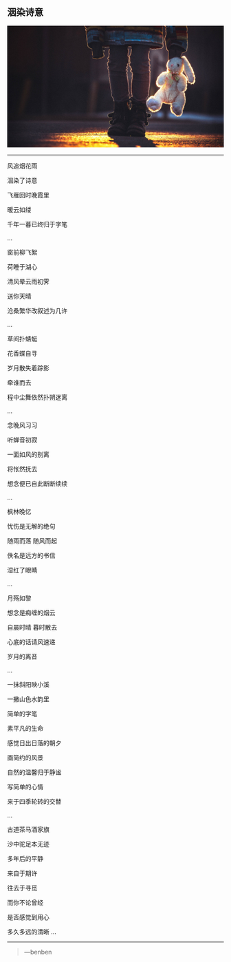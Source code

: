 洇染诗意
---
![](/assets/354600-106.jpg)

---

风追烟花雨

洇染了诗意

飞雁回时晚霞里

暖云如缕

千年一暮已终归于字笔

...

窗前柳飞絮

荷睡于湖心

清风晕云雨初霁

送你天晴

沧桑繁华改叙述为几许

...

草间扑蜻蜓

花香蝶自寻

岁月散失着踪影

牵谁而去

程中尘舞依然扑朔迷离

...

念晚风习习

听蝉音初寂

一面如风的别离

将怅然抚去

想念便已自此断断续续

...

枫林晚忆

忧伤是无解的绝句

随雨而落 随风而起

佚名是远方的书信

湿红了眼睛

...

月殇如黎

想念是痴缠的烟云

自晨时晴 暮时散去

心底的话请风速递

岁月的离音

...

一抹斜阳映小溪

一撇山色水韵里

简单的字笔

素平凡的生命

感觉日出日落的朝夕

画简约的风景

自然的温馨归于静谧

写简单的心情

来于四季轮转的交替

...

古道茶马酒家旗

沙中驼足本无迹

多年后的平静

来自于期许

往去于寻觅

而你不论曾经

是否感觉到用心

多久多远的清晰
...

---

>—benben